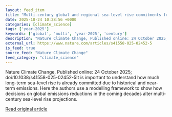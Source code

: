 ```yaml
---
layout: feed_item
title: "Multi-century global and regional sea-level rise commitments from cumulative greenhouse gas emissions in the coming decades"
date: 2025-10-24 10:28:56 +0000
categories: [climate_science]
tags: ['year-2025']
keywords: ['global', 'multi', 'year-2025', 'century']
description: "Nature Climate Change, Published online: 24 October 2025; doi:10"
external_url: https://www.nature.com/articles/s41558-025-02452-5
is_feed: true
source_feed: "Nature Climate Change"
feed_category: "climate_science"
---
```


Nature Climate Change, Published online: 24 October 2025; doi:10.1038/s41558-025-02452-5It is important to understand how much long-term sea-level rise is already committed due to historical and near-term emissions. Here the authors use a modelling framework to show how decisions on global emissions reductions in the coming decades alter multi-century sea-level rise projections.

[Read original article](https://www.nature.com/articles/s41558-025-02452-5)
